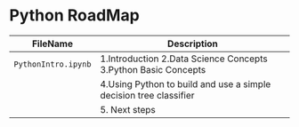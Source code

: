 # Python RoadMap

| FileName| Description |
| --- | --- |
| `PythonIntro.ipynb` | 1.Introduction  2.Data Science Concepts  3.Python Basic Concepts    |
|                     | 4.Using Python to build and use a simple decision tree classifier   |
|                     | 5. Next steps                                                       |

